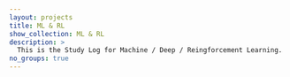 ```yaml
---
layout: projects
title: ML & RL
show_collection: ML & RL
description: >
  This is the Study Log for Machine / Deep / Reingforcement Learning.
no_groups: true
---
```

